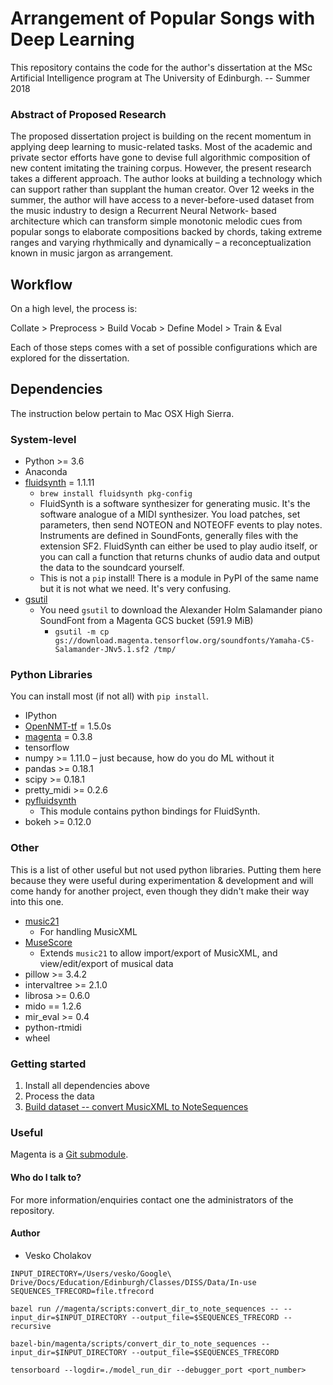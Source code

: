 # Arrangement of Popular Songs with Deep Learning #

This repository contains the code for the author's dissertation at the MSc Artificial Intelligence program at The University of Edinburgh. -- Summer 2018


### Abstract of Proposed Research ###
The proposed dissertation project is building on the recent momentum in applying deep learning to music-related tasks. Most of the academic and private sector efforts have gone to devise full algorithmic composition of new content imitating the training corpus. However, the present research takes a different approach. The author looks at building a technology which can support rather than supplant the human creator. Over 12 weeks in the summer, the author will have access to a never-before-used dataset from the music industry to design a Recurrent Neural Network- based architecture which can transform simple monotonic melodic cues from popular songs to elaborate compositions backed by chords, taking extreme ranges and varying rhythmically and dynamically – a reconceptualization known in music jargon as arrangement.


## Workflow ##

On a high level, the process is:

Collate > Preprocess > Build Vocab > Define Model > Train & Eval

Each of those steps comes with a set of possible configurations which are explored for the dissertation.

## Dependencies ##
The instruction below pertain to Mac OSX High Sierra.


### System-level ###
* Python >= 3.6
* Anaconda
* [fluidsynth](http://www.fluidsynth.org/) = 1.1.11
    * `brew install fluidsynth pkg-config`
    * FluidSynth is a software synthesizer for generating music. It's the software analogue of a MIDI synthesizer.  You load patches, set parameters, then send NOTEON and NOTEOFF events to play notes. Instruments are defined in SoundFonts, generally files with the extension SF2. FluidSynth can either be used to play audio itself, or you can call a function that returns chunks of audio data and output the data to the soundcard yourself.
    * This is not a `pip` install! There is a module in PyPI of the same name but it is not what we need. It's very confusing.
* [gsutil](https://cloud.google.com/storage/docs/gsutil_install)
    * You need `gsutil` to download the Alexander Holm Salamander piano SoundFont from a Magenta GCS bucket (591.9 MiB)
        * `gsutil -m cp gs://download.magenta.tensorflow.org/soundfonts/Yamaha-C5-Salamander-JNv5.1.sf2 /tmp/`

### Python Libraries ###

You can install most (if not all) with `pip install`.
* IPython
* [OpenNMT-tf](https://github.com/OpenNMT/OpenNMT-tf) = 1.5.0s
* [magenta](https://github.com/tensorflow/magenta/blob/master/README.md) = 0.3.8
* tensorflow
* numpy >= 1.11.0 – just because, how do you do ML without it
* pandas >= 0.18.1
* scipy >= 0.18.1
* pretty_midi >= 0.2.6
* [pyfluidsynth](https://github.com/nwhitehead/pyfluidsynth)
    * This module contains python bindings for FluidSynth.
* bokeh >= 0.12.0


### Other ###
This is a list of other useful but not used python libraries. Putting them here because they were useful during experimentation & development and will come handy for another project, even though they didn't make their way into this one.

* [music21](http://web.mit.edu/music21/)
    * For handling MusicXML
* [MuseScore](https://musescore.org/en)
    * Extends `music21` to allow import/export of MusicXML, and view/edit/export of musical data
* pillow >= 3.4.2
* intervaltree >= 2.1.0
* librosa >= 0.6.0
* mido == 1.2.6
* mir_eval >= 0.4
* python-rtmidi
* wheel


### Getting started ###

1. Install all dependencies above
2. Process the data
3. [Build dataset -- convert MusicXML to NoteSequences](https://github.com/tensorflow/magenta/blob/master/magenta/scripts/README.md)



### Useful ###
Magenta is a [Git submodule](https://git-scm.com/book/en/v2/Git-Tools-Submodules).



#### Who do I talk to? ####
For more information/enquiries contact one the administrators of the repository.

#### Author ####
* Vesko Cholakov



`INPUT_DIRECTORY=/Users/vesko/Google\ Drive/Docs/Education/Edinburgh/Classes/DISS/Data/In-use`
`SEQUENCES_TFRECORD=file.tfrecord`

`bazel run //magenta/scripts:convert_dir_to_note_sequences -- --input_dir=$INPUT_DIRECTORY --output_file=$SEQUENCES_TFRECORD --recursive`


`bazel-bin/magenta/scripts/convert_dir_to_note_sequences --input_dir=$INPUT_DIRECTORY --output_file=$SEQUENCES_TFRECORD`


`tensorboard --logdir=./model_run_dir --debugger_port <port_number>`